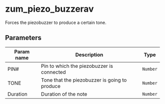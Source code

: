 zum_piezo_buzzerav
==========

Forces the piezobuzzer to produce a certain tone.

Parameters
----------

| Param name | Description | Type     |
 ------------|-------------|----------
| PIN#     | Pin to which the piezobuzzer is connected | `Number` |
| TONE     | Tone that the piezobuzzer is going to produce | `Number` |
| Duration     | Duration of the note | `Number` |
